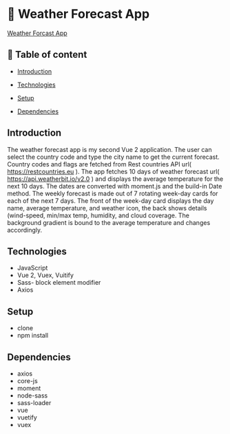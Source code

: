 # :satellite: Weather Forecast App

[Weather Forcast App](https://simple-weather-forecast.netlify.app)
   
## :pushpin: Table of content

- [Introduction](#Introduction)

- [Technologies](#Technologies)
- [Setup](#Setup)
- [Dependencies ](#Dependencies )


## Introduction

The weather forecast app is my second Vue 2 application. The user can select the country code and type the city name to get the current forecast. Country codes and flags are fetched from Rest countries API url( https://restcountries.eu ). The app fetches 10 days of weather forecast url( https://api.weatherbit.io/v2.0 ) and displays the average temperature for the next 10 days. The dates are converted with moment.js and the build-in Date method. The weekly forecast is made out of 7 rotating week-day cards for each of the next 7 days. The front of the week-day card displays the day name, average temperature, and weather icon, the back shows details (wind-speed, min/max temp, humidity, and cloud coverage. The background gradient is bound to the average temperature and changes accordingly.
   
   
## Technologies

- JavaScript
- Vue 2, Vuex, Vuitify
- Sass- block element modifier
- Axios



## Setup
 
- clone 
- npm install 
 
 
## Dependencies 
 
- axios
- core-js
- moment
- node-sass
- sass-loader
- vue
- vuetify
- vuex
 

